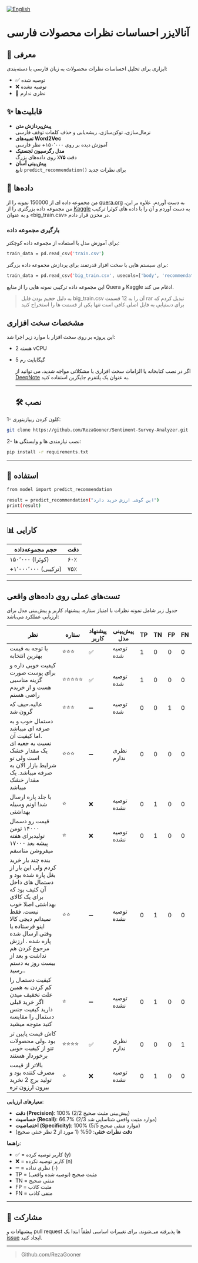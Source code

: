 [![English](https://img.shields.io/badge/Language-English-blue.svg)](README.md)

# آنالایزر احساسات نظرات محصولات فارسی

## 📌 معرفی
ابزاری برای تحلیل احساسات نظرات محصولات به زبان فارسی با دسته‌بندی:
- ✅ توصیه شده
- ❌ توصیه نشده
- 🤷 نظری ندارم

## ✨ قابلیت‌ها
- **پیش‌پردازش متن**  
  نرمال‌سازی، توکن‌سازی، ریشه‌یابی و حذف کلمات توقف فارسی
- **تعبیه‌های Word2Vec**  
  آموزش دیده بر روی ۱۵۰٬۰۰۰+ نظر فارسی
- **مدل رگرسیون لجستیک**  
  دقت **۷۵٪** روی داده‌های بزرگ
- **پیش‌بینی آسان**  
  تابع `predict_recommendation()` برای نظرات جدید

## 📂 داده‌ها
من مجموعه داده ای از 150000 نمونه را از [quera.org](https://quera.org) به دست آوردم. علاوه بر این، من مجموعه داده بزرگتری را از [Kaggle](https://www.kaggle.com/datasets/radeai/digikala-comments-and-products) به دست آوردم و آن را با داده های کوئرا ترکیب و به عنوان «big_train.csv» در مخزن قرار دادم.

###  بارگیری مجموعه داده

برای آموزش مدل با استفاده از مجموعه داده کوچکتر:
````` bash
train_data = pd.read_csv('train.csv')
`````

برای سیستم هایی با سخت افزار قدرتمند برای پردازش مجموعه داده بزرگتر:

````` bash
train_data = pd.read_csv('big_train.csv', usecols=['body', 'recommendation_status'])
`````

این مجموعه داده ترکیبی نمونه هایی را از منابع Quera و Kaggle ادغام می کند.
 > به دلیل حجیم بودن فایل big_train.csv آن را به 12 قسمت rar تبدیل کردم که برای دستیابی به فایل اصلی کافی است تنها یکی از قسمت ها را استخراج کنید

## مشخصات سخت افزاری 

این پروژه بر روی سخت افزار با موارد زیر اجرا شد:

- 2 هسته vCPU

- 5 گیگابایت رم

  اگر در نصب کتابخانه یا الزامات سخت افزاری با مشکلاتی مواجه شدید، می توانید از [DeepNote](deepnote.com) به عنوان یک پلتفرم جایگزین استفاده کنید.

  ---
  ## 🛠️ نصب

1- کلون کردن ریپازیتوری:
``` bash
git clone https://github.com/RezaGooner/Sentiment-Survey-Analyzer.git
```
2- نصب نیازمندی ها و وابستگی ها:
``` bash
pip install -r requirements.txt
```

---
## 🚀 استفاده

``` bash
from model import predict_recommendation

result = predict_recommendation("این گوشی ارزش خرید دارد")
print(result)
```

---
## 📊 کارایی
| حجم مجموعه‌داده   | دقت     |
|-------------------|---------|
| ۱۵۰٬۰۰۰ (کوئرا)  | ۶۰٪     |
| +۱٬۰۰۰٬۰۰۰ (ترکیبی) | ۷۵٪     |

---

## تست‌های عملی روی داده‌های واقعی

جدول زیر شامل نمونه نظرات با امتیاز ستاره، پیشنهاد کاربر و پیش‌بینی مدل برای ارزیابی عملکرد می‌باشد:

| نظر | ستاره | پیشنهاد کاربر | پیش‌بینی مدل | TP | TN | FP | FN |
|-----|-------|--------------|------------|----|----|----|----|
| با توجه به قیمت بهترین انتخابه | ⭐⭐⭐ | ✅ | توصیه شده | 1 | 0 | 0 | 0 |
| کیفیت خوبی داره و برای پوست صورت گزینه مناسبی هست و از خریدم راضی هستم | ⭐⭐⭐⭐⭐ | ✅ | توصیه شده | 1 | 0 | 0 | 0 |
| عالیه.حیف که گرون شد | ⭐⭐⭐ | ➖ | توصیه شده | 0 | 0 | 1 | 0 |
|  دستمال خوب و به صرفه ای میباشد .اما کیفیت آن نسبت به جعبه ای یک مقدار خشک است ولی تو شرایط بازار الان به صرفه میباشد. یک مقدار خشک میباشد | ⭐⭐⭐ | ➖ | نظری ندارم | 0 | 0 | 0 | 0 |
| با جلد پاره ارسال شد! اونم وسیله بهداشتی | ⭐ | ❌ | توصیه نشده | 0 | 1 | 0 | 0 |
| قیمت رو دسمال ۱۴۰۰۰ تومن تولیدبرای هفته پیشه بعد ۱۷۰۰۰ میفروشن متاسفم | ⭐ | ❌ | توصیه نشده | 0 | 1 | 0 | 0 |
| بنده چند بار خرید کردم ولی این بار از بغل پاره شده بود و دستمال های داخل آن کثیف بود که برای یک کالای بهداشتی اصلا خوب نیست. فقط نمیدانم دیجی کالا اینو فرستاده یا وقتی ارسال شده پاره شده . ارزش مرجوع کردن هم نداشت و بعد از بیست روز به دستم رسید.. | ⭐⭐ | ➖ | توصیه نشده | 0 | 1 | 0 | 0 |
| کیفیت دستمال را کم کردن به همین علت تخفیف میدن اگر خرید قبلی دارید کیفیت جنس دستمال را مقایسه کنید متوجه میشید | ⭐ | ➖ | توصیه نشده | 0 | 1 | 0 | 0 |
| کاش قیمت پایین تر بود .ولی محصولات تنو از کیفیت خوبی برخوردار هستند | ⭐⭐⭐⭐ | ✅ | نظری ندارم | 0 | 0 | 0 | 1 |
| بالاتر از قیمت مصرف کننده بود و تولید برج 2 نخرید بیرون ارزون تره  | ⭐ | ❌ | توصیه نشده | 0 | 1 | 0 | 0 |

**معیارهای ارزیابی**:
- **دقت (Precision)**: 100% (2/2 پیش‌بینی مثبت صحیح)
- **حساسیت (Recall)**: 66.7% (2/3 موارد مثبت واقعی شناسایی شد)
- **اختصاصیت (Specificity)**: 100% (5/5 موارد منفی صحیح)
- **دقت نظرات خنثی**: 50% (1 مورد از 2 نظر خنثی صحیح)

**راهنما**:
- ✅ = کاربر توصیه کرده (y)
- ❌ = کاربر توصیه نکرده (n)
- ➖ = نظری نداده (-)
- TP = مثبت صحیح (توصیه شده واقعی)
- TN = منفی صحیح
- FP = مثبت کاذب
- FN = منفی کاذب

---
## 🤝 مشارکت
پیشنهادات و pull request ها پذیرفته می‌شوند. برای تغییرات اساسی لطفاً ابتدا یک [issue](https://github.com/RezaGooner/Sentiment-Survey-Analyzer/issues) ایجاد کنید.

---
> Github.com/RezaGooner
